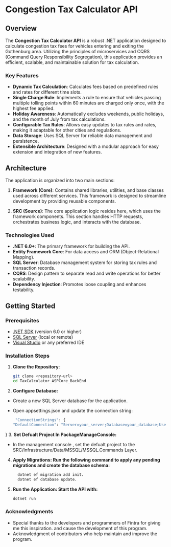 # Congestion Tax Calculator API

## Overview

The **Congestion Tax Calculator API** is a robust .NET application designed to calculate congestion tax fees for vehicles entering and exiting the Gothenburg area. Utilizing the principles of microservices and CQRS (Command Query Responsibility Segregation), this application provides an efficient, scalable, and maintainable solution for tax calculation.

### Key Features

- **Dynamic Tax Calculation**: Calculates fees based on predefined rules and rates for different time slots.
- **Single Charge Rule**: Implements a rule to ensure that vehicles passing multiple tolling points within 60 minutes are charged only once, with the highest fee applied.
- **Holiday Awareness**: Automatically excludes weekends, public holidays, and the month of July from tax calculations.
- **Configurable Tax Rules**: Allows easy updates to tax rules and rates, making it adaptable for other cities and regulations.
- **Data Storage**: Uses SQL Server for reliable data management and persistence.
- **Extensible Architecture**: Designed with a modular approach for easy extension and integration of new features.

## Architecture

The application is organized into two main sections:

1. **Framework (Core)**: Contains shared libraries, utilities, and base classes used across different services. This framework is designed to streamline development by providing reusable components.

2. **SRC (Source)**: The core application logic resides here, which uses the framework components. This section handles HTTP requests, orchestrates business logic, and interacts with the database.

### Technologies Used

- **.NET 6.0+**: The primary framework for building the API.
- **Entity Framework Core**: For data access and ORM (Object-Relational Mapping).
- **SQL Server**: Database management system for storing tax rules and transaction records.
- **CQRS**: Design pattern to separate read and write operations for better scalability.
- **Dependency Injection**: Promotes loose coupling and enhances testability.

## Getting Started

### Prerequisites

- [.NET SDK](https://dotnet.microsoft.com/download) (version 6.0 or higher)
- [SQL Server](https://www.microsoft.com/en-us/sql-server/sql-server-downloads) (local or remote)
- [Visual Studio](https://visualstudio.microsoft.com/) or any preferred IDE

### Installation Steps

1. **Clone the Repository**:
   ```bash
   git clone <repository-url>
   cd TaxCalculator_ASPCore_BackEnd

2. **Configure Database:**
- Create a new SQL Server database for the application.
- Open appsettings.json and update the connection string:
  
  ```bash
   "ConnectionStrings": {
  "DefaultConnection": "Server=your_server;Database=your_database;User Id=your_user;Password=your_password;"
}
3. **Set Defualt Project In PackageManageConsole:**
 - In the management console , set the defualt project to the SRC/Infrastructure/Data/MSSQL/MSSQL.Commands Layer.

4. **Apply Migrations: Run the following command to apply any pending migrations and create the database schema:**
   ```bash
     dotnet ef migration add init.
     dotnet ef database update.

 4. **Run the Application: Start the API with:**
    ```bash
    dotnet run

### Acknowledgments
- Special thanks to the developers and programmers of Fintra for giving me this inspiration. and cause the development of this program.
- Acknowledgment of contributors who help maintain and improve the program.
